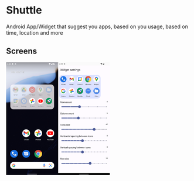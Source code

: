 # Shuttle

Android App/Widget that suggest you apps, based on you usage, based on time, location and more



## Screens

<img src="media/screenshots/phone_home.png" alt="home" style="zoom:30%;" /><img src="media/screenshots/phone_settings.png" alt="settings" style="zoom:30%;" />
